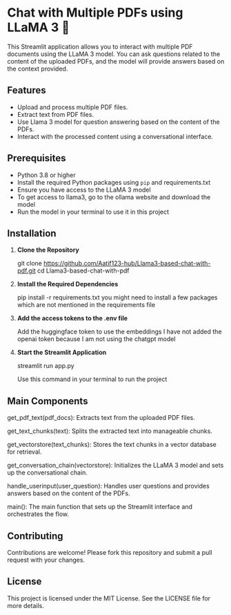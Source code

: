 # Chat with Multiple PDFs using LLaMA 3 🦙

This Streamlit application allows you to interact with multiple PDF documents using the LLaMA 3 model. You can ask questions related to the content of the uploaded PDFs, and the model will provide answers based on the context provided.

## Features

- Upload and process multiple PDF files.
- Extract text from PDF files.
- Use Llama 3 model for question answering based on the content of the PDFs.
- Interact with the processed content using a conversational interface.

## Prerequisites

- Python 3.8 or higher
- Install the required Python packages using `pip` and requirements.txt
- Ensure you have access to the LLaMA 3 model
- To get access to llama3, go to the ollama website and download the model
- Run the model in your terminal to use it in this project

## Installation

1. **Clone the Repository**

   git clone https://github.com/Aatif123-hub/Llama3-based-chat-with-pdf.git
   cd Llama3-based-chat-with-pdf
   
2. **Install the Required Dependencies**

   pip install -r requirements.txt
   you might need to install a few packages which are not mentioned in the requirements file

4. **Add the access tokens to the .env file**

   Add the huggingface token to use the embeddings
   I have not added the openai token because I am not using the chatgpt model

3. **Start the Streamlit Application**

   streamlit run app.py

   Use this command in your terminal to run the project

## Main Components
get_pdf_text(pdf_docs): Extracts text from the uploaded PDF files.

get_text_chunks(text): Splits the extracted text into manageable chunks.

get_vectorstore(text_chunks): Stores the text chunks in a vector database for retrieval.

get_conversation_chain(vectorstore): Initializes the LLaMA 3 model and sets up the conversational chain.

handle_userinput(user_question): Handles user questions and provides answers based on the content of the PDFs.

main(): The main function that sets up the Streamlit interface and orchestrates the flow.

## Contributing

Contributions are welcome! Please fork this repository and submit a pull request with your changes.

## License
This project is licensed under the MIT License. See the LICENSE file for more details.
